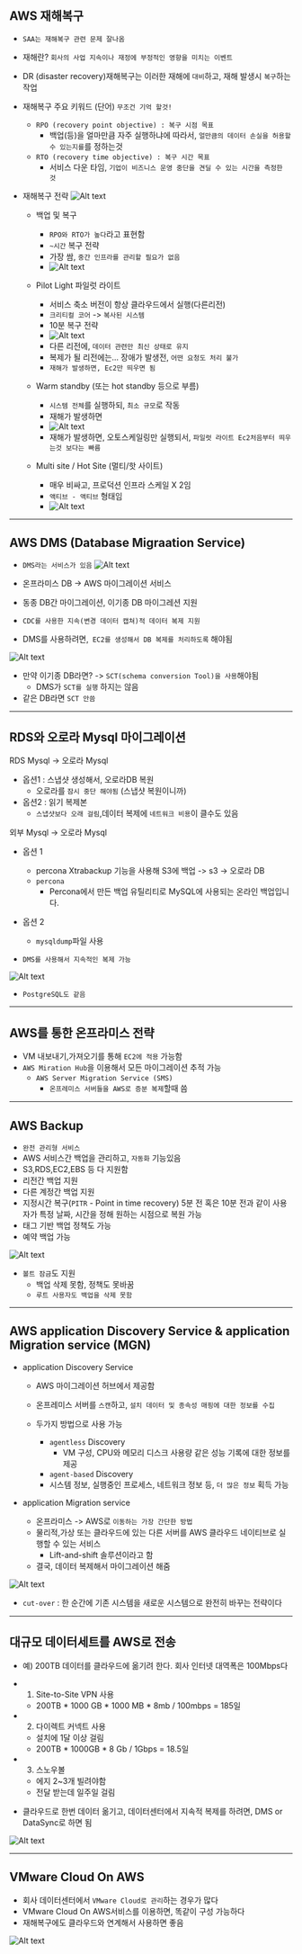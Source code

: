 ## AWS 재해복구

- `SAA는 재해복구 관련 문제 잘나옴`
- 재해란? `회사의 사업 지속이나 재정에 부정적인 영향을 미치는 이벤트`
- DR (disaster recovery)재해복구는 이러한 재해에 `대비`하고, 재해 발생시 `복구`하는 작업


- 재해복구 주요 키워드 (단어) `무조건 기억 할것!`
  - `RPO (recovery point objective) : 복구 시점 목표`
    - 백업(등)을 얼마만큼 자주 실행하냐에 따라서, `얼만큼의 데이터 손실을 허용할 수 있는지를`를 정하는것
  - `RTO (recovery time objective) : 복구 시간 목표`
    - 서비스 다운 타임, `기업이 비즈니스 운영 중단을 견딜 수 있는 시간을 측정한 것`


- 재해복구 전략 
![Alt text](../../etc/image2/%EC%9E%AC%ED%95%B4%EB%B3%B5%EA%B5%AC%20%EC%A0%84%EB%9E%B5.png)



  - 백업 및 복구
    - `RPO와 RTO가 높다`라고 표현함
    - `~시간` 복구 전략
    - 가장 쌈, `중간 인프라를 관리할 필요가 없음`
    - ![Alt text](../../etc/image2/%EC%9E%AC%ED%95%B4%EB%B3%B5%EA%B5%AC%EC%A0%84%EB%9E%B5-%EB%B0%B1%EC%97%85%EB%B3%B5%EA%B5%AC.png)





  - Pilot Light 파일럿 라이트
    - 서비스 축소 버전이 항상 클라우드에서 실행(다른리전)
    - `크리티컬 코어` -> `복사된 시스템`
    - 10분 복구 전략
    - ![Alt text](../../etc/image2/%EC%9E%AC%ED%95%B4%EB%B3%B5%EA%B5%AC%EC%A0%84%EB%9E%B5-%ED%8C%8C%EC%9D%BC%EB%9F%BF%EB%9D%BC%EC%9D%B4%ED%8A%B8.png)
    - 다른 리전에, `데이터 관련만 최신 상태로 유지`
    - 복제가 될 리전에는... 장애가 발생전, `어떤 요청도 처리 불가`
    - `재해가 발생하면, Ec2만 띄우면 됨`






  - Warm standby (또는 hot standby 등으로 부름)
    - `시스템 전체`를 실행하되, `최소 규모`로 작동
    - 재해가 발생하면
    - ![Alt text](../../etc/image2/%EC%9E%AC%ED%95%B4%EB%B3%B5%EA%B5%AC%EC%A0%84%EB%9E%B5-%EC%9B%9C%EC%8A%A4%ED%83%A0%EB%B0%94%EC%9D%B4.png)
    - 재해가 발생하면, 오토스케일링만 실행되서, `파일럿 라이트 Ec2처음부터 띄우는것 보다는 빠름`


  - Multi site / Hot Site (멀티/핫 사이트)
    - 매우 비싸고, 프로덕션 인프라 스케일 X 2임 
    - `액티브 - 액티브` 형태임
    - ![Alt text](../../etc/image2/%EC%9E%AC%ED%95%B4%EB%B3%B5%EA%B5%AC%EC%A0%84%EB%9E%B5-%EB%8B%A4%EC%A4%91%EC%82%AC%EC%9D%B4%ED%8A%B8.png)


--------------------------------------------------
## AWS DMS (Database Migraation Service)

- `DMS라는 서비스가 있음`
![Alt text](../../etc/image2/DMS.png)


- 온프라미스 DB -> AWS 마이그레이션 서비스
- 동종 DB간 마이그레이션, 이기종 DB 마이그레션 지원
- `CDC를 사용한 지속(변경 데이터 캡쳐)적 데이터 복제 지원`
- DMS를 사용하려면,` EC2를 생성해서 DB 복제를 처리하도록` 해야됨


![Alt text](../../etc/image/DMS.png)

- 만약 이기종 DB라면? -> `SCT(schema conversion Tool)을 사용`해야됨
  - DMS가 `SCT를 실행` 하지는 않음
- 같은 DB라면 `SCT 안씀`



-------------------------------------
## RDS와 오로라 Mysql 마이그레이션

RDS Mysql -> 오로라 Mysql
- 옵션1 : 스냅샷 생성해서, 오로라DB 복원
  - 오로라를 `잠시 중단 해야됨` (스냅샷 복원이니까)
- 옵션2 : 읽기 복제본
  - `스냅샷보다 오래 걸림`,데이터 복제에 `네트워크 비용`이 클수도 있음

외부 Mysql -> 오로라 Mysql
- 옵션 1
  - percona Xtrabackup 기능을 사용해 S3에 백업 -> s3 -> 오로라 DB
  - `percona`
    - Percona에서 만든 백업 유틸리티로 MySQL에 사용되는 온라인 백업입니다. 
- 옵션 2
  - `mysqldump`파일 사용

- `DMS를 사용해서 지속적인 복제 가능`

![Alt text](../../etc/image2/RDS%EB%A7%88%EC%9D%B4%EA%B7%B8%EB%A0%88%EC%9D%B4%EC%85%98%EC%A0%84%EB%9E%B5.png)

- `PostgreSQL도 같음`


---------------------------------
## AWS를 통한 온프라미스 전략

- VM 내보내기,가져오기를 통해 `EC2에 적용` 가능함
- `AWS Miration Hub`을 이용해서 모든 마이그레이션 추적 가능
  - `AWS Server Migration Service (SMS)`
    - `온프레미스 서버들을 AWS로 증분 복제`할때 씀

-------------------------------------
## AWS Backup

- `완전 관리형 서비스`
- AWS 서비스간 백업을 관리하고, `자동화` 기능있음
- S3,RDS,EC2,EBS 등 다 지원함
- 리전간 백업 지원
- 다른 계정간 백업 지원
- 지정시간 복구(`PITR` - Point in time recovery) 5분 전 혹은 10분 전과 같이 사용자가 특정 날짜, 시간을 정해 원하는 시점으로 복원 가능
- 태그 기반 백업 정책도 가능
- 예약 백업 가능

![Alt text](../../etc/image2/awsbackup.png)

- `볼트 잠금`도 지원
  - 백업 삭제 못함, 정책도 못바꿈
  - `루트 사용자도 백업을 삭제 못함`

--------------------------------------------
## AWS application Discovery Service & application Migration service (MGN)


- application Discovery Service
  - AWS 마이그레이션 허브에서 제공함
  - 온프레미스 서버를 `스캔`하고, `설치 데이터 및 종속성 매핑에 대한 정보를 수집`

  - 두가지 방법으로 사용 가능
    - `agentless` Discovery
      - VM 구성, CPU와 메모리 디스크 사용량 같은 성능 기록에 대한 정보를 제공
    - `agent-based` Discovery
    - 시스템 정보, 실행중인 프로세스, 네트워크 정보 등, `더 많은 정보` 획득 가능


- application Migration service
  - 온프라미스 -> AWS로 `이동하는 가장 간단한 방법`
  - 물리적,가상 또는 클라우드에 있는 다른 서버를 AWS 클라우드 네이티브로 실행할 수 있는 서비스
    - Lift-and-shift 솔루션이라고 함
  - 결국, 데이터 복제해서 마이그레이션 해줌

![Alt text](../../etc/image2/MGN.png)


- `cut-over` : 한 순간에 기존 시스템을 새로운 시스템으로 완전히 바꾸는 전략이다

----------------------------------
## 대규모 데이터세트를 AWS로 전송

- 예) 200TB 데이터를 클라우드에 옮기려 한다. 회사 인터넷 대역폭은 100Mbps다 

- 1. Site-to-Site VPN 사용
  - 200TB * 1000 GB * 1000 MB * 8mb / 100mbps = 185일
- 2. 다이렉트 커넥트 사용
  - 설치에 1달 이상 걸림
  - 200TB * 1000GB * 8 Gb / 1Gbps = 18.5일
- 3. 스노우볼
  - 에지 2~3개 빌려야함
  - 전달 받는데 일주일 걸림

- 클라우드로 한번 데이터 옮기고, 데이터센터에서 지속적 복제를 하려면, DMS or DataSync로 하면 됨

![Alt text](../../etc/image2/%EB%8C%80%EA%B7%9C%EB%AA%A8%EB%8D%B0%EC%9D%B4%ED%84%B0%EC%A0%84%EC%86%A1.png)



------------------------------------------------------
## VMware Cloud On AWS

- 회사 데이터센터에서 `VMware Cloud로 관리`하는 경우가 많다
- VMware Cloud On AWS서비스를 이용하면, 똑같이 구성 가능하다
- 재해복구에도 클라우드와 연계해서 사용하면 좋음

![Alt text](../../etc/image2/Vmware.png)




























